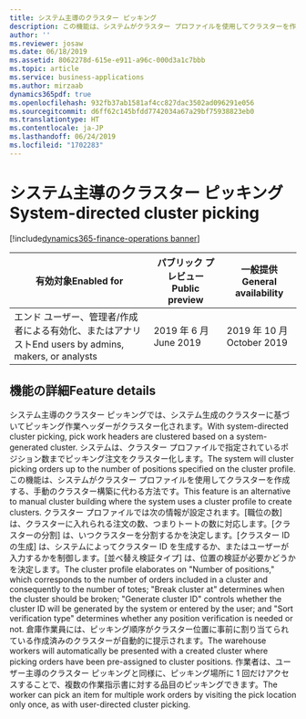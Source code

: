 ```yaml
---
title: システム主導のクラスター ピッキング
description: この機能は、システムがクラスター プロファイルを使用してクラスターを作成する、手動のクラスター構築に代わる方法です。
author: ''
ms.reviewer: josaw
ms.date: 06/18/2019
ms.assetid: 8062278d-615e-e911-a96c-000d3a1c7bbb
ms.topic: article
ms.service: business-applications
ms.author: mirzaab
dynamics365pdf: true
ms.openlocfilehash: 932fb37ab1581af4cc827dac3502ad096291e056
ms.sourcegitcommit: d6ff62c145bfdd7742034a67a29bf75938823eb0
ms.translationtype: HT
ms.contentlocale: ja-JP
ms.lasthandoff: 06/24/2019
ms.locfileid: "1702283"
---
```

# <a name="system-directed-cluster-picking"></a><span data-ttu-id="1a0a6-103">システム主導のクラスター ピッキング</span><span class="sxs-lookup"><span data-stu-id="1a0a6-103">System-directed cluster picking</span></span>
[!include[dynamics365-finance-operations banner](../includes/dynamics365-finance-operations.md)]

| <span data-ttu-id="1a0a6-104">有効対象</span><span class="sxs-lookup"><span data-stu-id="1a0a6-104">Enabled for</span></span>    |  <span data-ttu-id="1a0a6-105">パブリック プレビュー</span><span class="sxs-lookup"><span data-stu-id="1a0a6-105">Public preview</span></span> | <span data-ttu-id="1a0a6-106">一般提供</span><span class="sxs-lookup"><span data-stu-id="1a0a6-106">General availability</span></span> | 
| ---------- | ---------- |---------- |
|<span data-ttu-id="1a0a6-107">エンド ユーザー、管理者/作成者による有効化、またはアナリスト</span><span class="sxs-lookup"><span data-stu-id="1a0a6-107">End users by admins, makers, or analysts</span></span>|<span data-ttu-id="1a0a6-108">2019 年 6 月</span><span class="sxs-lookup"><span data-stu-id="1a0a6-108">June 2019</span></span>| <span data-ttu-id="1a0a6-109">2019 年 10 月</span><span class="sxs-lookup"><span data-stu-id="1a0a6-109">October 2019</span></span>|






## <a name="feature-details"></a><span data-ttu-id="1a0a6-110">機能の詳細</span><span class="sxs-lookup"><span data-stu-id="1a0a6-110">Feature details</span></span>
<!--feature detail start -->
<span data-ttu-id="1a0a6-111">システム主導のクラスター ピッキングでは、システム生成のクラスターに基づいてピッキング作業ヘッダーがクラスター化されます。</span><span class="sxs-lookup"><span data-stu-id="1a0a6-111">With system-directed cluster picking, pick work headers are clustered based on a system-generated cluster.</span></span> <span data-ttu-id="1a0a6-112">システムは、クラスター プロファイルで指定されているポジション数までピッキング注文をクラスター化します。</span><span class="sxs-lookup"><span data-stu-id="1a0a6-112">The system will cluster picking orders up to the number of positions specified on the cluster profile.</span></span> <span data-ttu-id="1a0a6-113">この機能は、システムがクラスター プロファイルを使用してクラスターを作成する、手動のクラスター構築に代わる方法です。</span><span class="sxs-lookup"><span data-stu-id="1a0a6-113">This feature is an alternative to manual cluster building where the system uses a cluster profile to create clusters.</span></span> <span data-ttu-id="1a0a6-114">クラスター プロファイルでは次の情報が設定されます。[職位の数] は、クラスターに入れられる注文の数、つまりトートの数に対応します。[クラスターの分割] は、いつクラスターを分割するかを決定します。[クラスター ID の生成] は、システムによってクラスター ID を生成するか、またはユーザーが入力するかを制御します。[並べ替え検証タイプ] は、位置の検証が必要かどうかを決定します。</span><span class="sxs-lookup"><span data-stu-id="1a0a6-114">The cluster profile elaborates on "Number of positions," which corresponds to the number of orders included in a cluster and consequently to the number of totes; "Break cluster at" determines when the cluster should be broken; "Generate cluster ID" controls whether the cluster ID will be generated by the system or entered by the user; and "Sort verification type" determines whether any position verification is needed or not.</span></span> <span data-ttu-id="1a0a6-115">倉庫作業員には、ピッキング順序がクラスター位置に事前に割り当てられている作成済みのクラスターが自動的に提示されます。</span><span class="sxs-lookup"><span data-stu-id="1a0a6-115">The warehouse workers will automatically be presented with a created cluster where picking orders have been pre-assigned to cluster positions.</span></span> <span data-ttu-id="1a0a6-116">作業者は、ユーザー主導のクラスター ピッキングと同様に、ピッキング場所に 1 回だけアクセスすることで、複数の作業指示書に対する品目のピッキングできます。</span><span class="sxs-lookup"><span data-stu-id="1a0a6-116">The worker can pick an item for multiple work orders by visiting the pick location only once, as with user-directed cluster picking.</span></span>
<!--feature detail end -->










